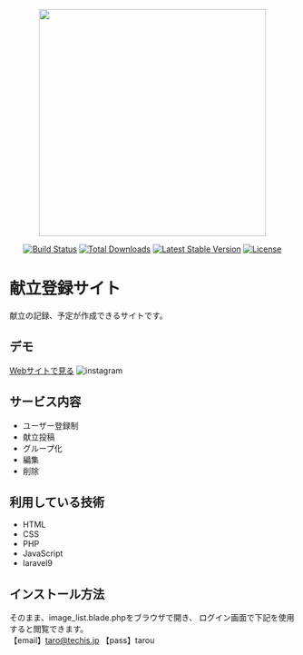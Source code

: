 <p align="center"><a href="https://laravel.com" target="_blank"><img src="https://raw.githubusercontent.com/laravel/art/master/logo-lockup/5%20SVG/2%20CMYK/1%20Full%20Color/laravel-logolockup-cmyk-red.svg" width="400"></a></p>

<p align="center">
<a href="https://travis-ci.org/laravel/framework"><img src="https://travis-ci.org/laravel/framework.svg" alt="Build Status"></a>
<a href="https://packagist.org/packages/laravel/framework"><img src="https://img.shields.io/packagist/dt/laravel/framework" alt="Total Downloads"></a>
<a href="https://packagist.org/packages/laravel/framework"><img src="https://img.shields.io/packagist/v/laravel/framework" alt="Latest Stable Version"></a>
<a href="https://packagist.org/packages/laravel/framework"><img src="https://img.shields.io/packagist/l/laravel/framework" alt="License"></a>
</p>

# 献立登録サイト

献立の記録、予定が作成できるサイトです。


## デモ
 [Webサイトで見る](https://team-dinner-group.herokuapp.com/)
![instagram](https://user-images.githubusercontent.com/95341532/175486060-c25c3db2-0d67-45d7-9592-82d92e5c0b0a.png)
 
## サービス内容
 
* ユーザー登録制
* 献立投稿
* グループ化
* 編集
* 削除


## 利用している技術

* HTML
* CSS
* PHP
* JavaScript
* laravel9
 

## インストール方法
 
そのまま、image_list.blade.phpをブラウザで開き、
ログイン画面で下記を使用すると閲覧できます。  
【email】taro@techis.jp
【pass】tarou  
  
  
